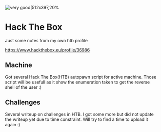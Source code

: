 ![very good|512x397,20%](https://www.hackthebox.eu/images/favicon.png)

# Hack The Box
Just some notes from my own htb profile

https://www.hackthebox.eu/profile/36986

## Machine
Got several Hack The Box(HTB) autopawn script for active machine. Those script will be usefull as it show the enumeration taken to get the reverse shell of the user :)

## Challenges
Several writeup on challenges in HTB. I got some more but did not update the writeup yet due to time constraint. Will try to find a time to upload it again :)
